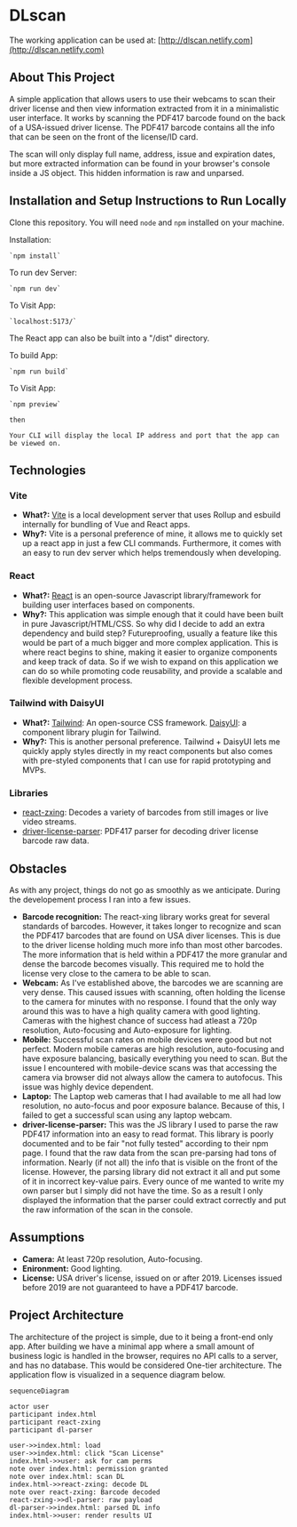 # DLscan

The working application can be used at: [http://dlscan.netlify.com](http://dlscan.netlify.com)

## About This Project

A simple application that allows users to use their webcams to scan their driver license and then view information extracted from it in a minimalistic user interface. It works by scanning the PDF417 barcode found on the back of a USA-issued driver license. The PDF417 barcode contains all the info that can be seen on the front of the license/ID card.

The scan will only display full name, address, issue and expiration dates, but more extracted information can be found in your browser's console inside a JS object. This hidden information is raw and unparsed.

## Installation and Setup Instructions to Run Locally

Clone this repository. You will need `node` and `npm` installed on your machine.

Installation:

    `npm install`

To run dev Server:

    `npm run dev`

To Visit App:

    `localhost:5173/`

The React app can also be built into a "/dist" directory.

To build App:

    `npm run build`

To Visit App:

    `npm preview`

    then

    Your CLI will display the local IP address and port that the app can be viewed on.

## Technologies

### Vite

- **What?:** [Vite](https://vitejs.dev/) is a local development server that uses Rollup and esbuild internally for bundling of Vue and React apps.
- **Why?:** Vite is a personal preference of mine, it allows me to quickly set up a react app in just a few CLI commands. Furthermore, it comes with an easy to run dev server which helps tremendously when developing.

### React

- **What?:** [React](https://react.dev/) is an open-source Javascript library/framework for building user interfaces based on components.
- **Why?:** This application was simple enough that it could have been built in pure Javascript/HTML/CSS. So why did I decide to add an extra dependency and build step? Futureproofing, usually a feature like this would be part of a much bigger and more complex application. This is where react begins to shine, making it easier to organize components and keep track of data. So if we wish to expand on this application we can do so while promoting code reusability, and provide a scalable and flexible development process.

### Tailwind with DaisyUI

- **What?:** [Tailwind](): An open-source CSS framework. [DaisyUI](https://daisyui.com/): a component library plugin for Tailwind.
- **Why?:** This is another personal preference. Tailwind + DaisyUI lets me quickly apply styles directly in my react components but also comes with pre-styled components that I can use for rapid prototyping and MVPs.

### Libraries

- [react-zxing](https://github.com/adamalfredsson/react-zxing): Decodes a variety of barcodes from still images or live video streams.
- [driver-license-parser](https://www.npmjs.com/package/driver-license-parser): PDF417 parser for decoding driver license barcode raw data.

## Obstacles

As with any project, things do not go as smoothly as we anticipate. During the developement process I ran into a few issues.

- **Barcode recognition:** The react-xing library works great for several standards of barcodes. However, it takes longer to recognize and scan the PDF417 barcodes that are found on USA diver licenses. This is due to the driver license holding much more info than most other barcodes. The more information that is held within a PDF417 the more granular and dense the barcode becomes visually. This required me to hold the license very close to the camera to be able to scan.
- **Webcam:** As I've established above, the barcodes we are scanning are very dense. This caused issues with scanning, often holding the license to the camera for minutes with no response. I found that the only way around this was to have a high quality camera with good lighting. Cameras with the highest chance of success had atleast a 720p resolution, Auto-focusing and Auto-exposure for lighting.
- **Mobile:** Successful scan rates on mobile devices were good but not perfect. Modern mobile cameras are high resolution, auto-focusing and have exposure balancing, basically everything you need to scan. But the issue I encountered with mobile-device scans was that accessing the camera via browser did not always allow the camera to autofocus. This issue was highly device dependent.
- **Laptop:** The Laptop web cameras that I had available to me all had low resolution, no auto-focus and poor exposure balance. Because of this, I failed to get a successful scan using any laptop webcam.
- **driver-license-parser:** This was the JS library I used to parse the raw PDF417 information into an easy to read format. This library is poorly documented and to be fair "not fully tested" according to their npm page. I found that the raw data from the scan pre-parsing had tons of information. Nearly (if not all) the info that is visible on the front of the license. However, the parsing library did not extract it all and put some of it in incorrect key-value pairs. Every ounce of me wanted to write my own parser but I simply did not have the time. So as a result I only displayed the information that the parser could extract correctly and put the raw information of the scan in the console.

## Assumptions

- **Camera:** At least 720p resolution, Auto-focusing.
- **Enironment:** Good lighting.
- **License:** USA driver's license, issued on or after 2019. Licenses issued before 2019 are not guaranteed to have a PDF417 barcode.

## Project Architecture

The architecture of the project is simple, due to it being a front-end only app. After building we have a minimal app where a small amount of business logic is handled in the browser, requires no API calls to a server, and has no database. This would be considered One-tier architecture. The application flow is visualized in a sequence diagram below.

```mermaid
sequenceDiagram

actor user
participant index.html
participant react-zxing
participant dl-parser

user->>index.html: load
user->>index.html: click "Scan License"
index.html->>user: ask for cam perms
note over index.html: permission granted
note over index.html: scan DL
index.html->>react-zxing: decode DL
note over react-zxing: Barcode decoded
react-zxing->>dl-parser: raw payload
dl-parser->>index.html: parsed DL info
index.html->>user: render results UI
```
